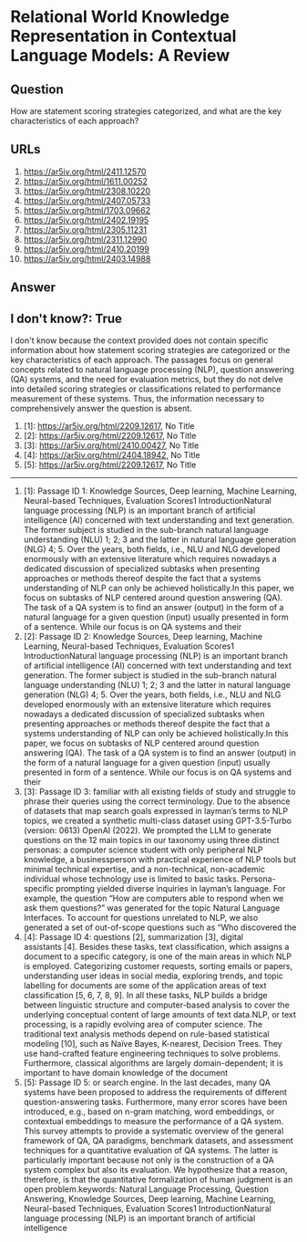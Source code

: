 # Relational World Knowledge Representation in Contextual Language Models: A Review

## Question

How are statement scoring strategies categorized, and what are the key characteristics of each approach?

## URLs

1. https://ar5iv.org/html/2411.12570
2. https://ar5iv.org/html/1611.00252
3. https://ar5iv.org/html/2308.10220
4. https://ar5iv.org/html/2407.05733
5. https://ar5iv.org/html/1703.09662
6. https://ar5iv.org/html/2402.19195
7. https://ar5iv.org/html/2305.11231
8. https://ar5iv.org/html/2311.12990
9. https://ar5iv.org/html/2410.20199
10. https://ar5iv.org/html/2403.14988

## Answer

## I don't know?: True

I don't know because the context provided does not contain specific information about how statement scoring strategies are categorized or the key characteristics of each approach. The passages focus on general concepts related to natural language processing (NLP), question answering (QA) systems, and the need for evaluation metrics, but they do not delve into detailed scoring strategies or classifications related to performance measurement of these systems. Thus, the information necessary to comprehensively answer the question is absent.

1. [1]:  https://ar5iv.org/html/2209.12617, No Title
2. [2]:  https://ar5iv.org/html/2209.12617, No Title
3. [3]:  https://ar5iv.org/html/2410.00427, No Title
4. [4]:  https://ar5iv.org/html/2404.18942, No Title
5. [5]:  https://ar5iv.org/html/2209.12617, No Title
---
1. [1]:  Passage ID 1: Knowledge Sources, Deep learning, Machine Learning, Neural-based Techniques, Evaluation Scores1 IntroductionNatural language processing (NLP) is an important branch of artificial intelligence (AI) concerned with text understanding and text generation. The former subject is studied in the sub-branch natural language understanding (NLU) 1; 2; 3 and the latter in natural language generation (NLG) 4; 5. Over the years, both fields, i.e., NLU and NLG developed enormously with an extensive literature which requires nowadays a dedicated discussion of specialized subtasks when presenting approaches or methods thereof despite the fact that a systems understanding of NLP can only be achieved holistically.In this paper, we focus on subtasks of NLP centered around question answering (QA). The task of a QA system is to find an answer (output) in the form of a natural language for a given question (input) usually presented in form of a sentence. While our focus is on QA systems and their
2. [2]:  Passage ID 2: Knowledge Sources, Deep learning, Machine Learning, Neural-based Techniques, Evaluation Scores1 IntroductionNatural language processing (NLP) is an important branch of artificial intelligence (AI) concerned with text understanding and text generation. The former subject is studied in the sub-branch natural language understanding (NLU) 1; 2; 3 and the latter in natural language generation (NLG) 4; 5. Over the years, both fields, i.e., NLU and NLG developed enormously with an extensive literature which requires nowadays a dedicated discussion of specialized subtasks when presenting approaches or methods thereof despite the fact that a systems understanding of NLP can only be achieved holistically.In this paper, we focus on subtasks of NLP centered around question answering (QA). The task of a QA system is to find an answer (output) in the form of a natural language for a given question (input) usually presented in form of a sentence. While our focus is on QA systems and their
3. [3]:  Passage ID 3: familiar with all existing fields of study and struggle to phrase their queries using the correct terminology. Due to the absence of datasets that map search goals expressed in layman’s terms to NLP topics, we created a synthetic multi-class dataset using GPT-3.5-Turbo (version: 0613) OpenAI (2022). We prompted the LLM to generate questions on the 12 main topics in our taxonomy using three distinct personas: a computer science student with only peripheral NLP knowledge, a businessperson with practical experience of NLP tools but minimal technical expertise, and a non-technical, non-academic individual whose technology use is limited to basic tasks. Persona-specific prompting yielded diverse inquiries in layman’s language. For example, the question “How are computers able to respond when we ask them questions?” was generated for the topic Natural Language Interfaces. To account for questions unrelated to NLP, we also generated a set of out-of-scope questions such as “Who discovered the
4. [4]:  Passage ID 4: questions [2], summarization [3], digital assistants [4]. Besides these tasks, text classification, which assigns a document to a specific category, is one of the main areas in which NLP is employed. Categorizing customer requests, sorting emails or papers, understanding user ideas in social media, exploring trends, and topic labelling for documents are some of the application areas of text classification [5, 6, 7, 8, 9]. In all these tasks, NLP builds a bridge between linguistic structure and computer-based analysis to cover the underlying conceptual content of large amounts of text data.NLP, or text processing, is a rapidly evolving area of computer science. The traditional text analysis methods depend on rule-based statistical modeling [10], such as Naïve Bayes, K-nearest, Decision Trees. They use hand-crafted feature engineering techniques to solve problems. Furthermore, classical algorithms are largely domain-dependent; it is important to have domain knowledge of the document
5. [5]:  Passage ID 5: or search engine. In the last decades, many QA systems have been proposed to address the requirements of different question-answering tasks. Furthermore, many error scores have been introduced, e.g., based on n-gram matching, word embeddings, or contextual embeddings to measure the performance of a QA system. This survey attempts to provide a systematic overview of the general framework of QA, QA paradigms, benchmark datasets, and assessment techniques for a quantitative evaluation of QA systems. The latter is particularly important because not only is the construction of a QA system complex but also its evaluation. We hypothesize that a reason, therefore, is that the quantitative formalization of human judgment is an open problem.keywords: Natural Language Processing, Question Answering, Knowledge Sources, Deep learning, Machine Learning, Neural-based Techniques, Evaluation Scores1 IntroductionNatural language processing (NLP) is an important branch of artificial intelligence